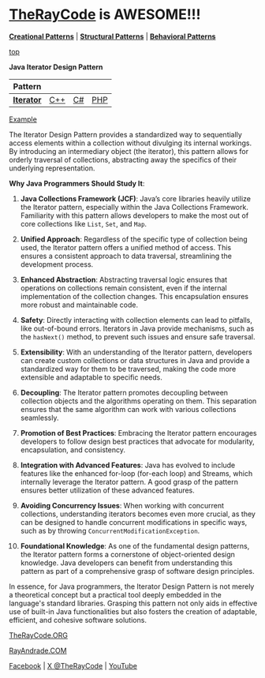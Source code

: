 # [TheRayCode](../../../README.md) is AWESOME!!!

**[Creational Patterns](../../Creational/README.md)** | **[Structural Patterns](../../Structural/README.md)** | **[Behavioral Patterns](../README.md)**

[top](../README.md)

**Java Iterator Design Pattern**

|Pattern|   |   |   |
|---|---|---|---|
| [**Iterator**](README.md) | [C++](../../../CPP/Behavioral/Iterator/README.md) | [C#](../../../CPP/Behavioral/Iterator/README.md) | [PHP](../../../PHP/Behavioral/Iterator/README.md) |

[Example](I1/README.md)

The Iterator Design Pattern provides a standardized way to sequentially access elements within a collection without divulging its internal workings. By introducing an intermediary object (the iterator), this pattern allows for orderly traversal of collections, abstracting away the specifics of their underlying representation.

**Why Java Programmers Should Study It**:

1. **Java Collections Framework (JCF)**: Java’s core libraries heavily utilize the Iterator pattern, especially within the Java Collections Framework. Familiarity with this pattern allows developers to make the most out of core collections like `List`, `Set`, and `Map`.

2. **Unified Approach**: Regardless of the specific type of collection being used, the Iterator pattern offers a unified method of access. This ensures a consistent approach to data traversal, streamlining the development process.

3. **Enhanced Abstraction**: Abstracting traversal logic ensures that operations on collections remain consistent, even if the internal implementation of the collection changes. This encapsulation ensures more robust and maintainable code.

4. **Safety**: Directly interacting with collection elements can lead to pitfalls, like out-of-bound errors. Iterators in Java provide mechanisms, such as the `hasNext()` method, to prevent such issues and ensure safe traversal.

5. **Extensibility**: With an understanding of the Iterator pattern, developers can create custom collections or data structures in Java and provide a standardized way for them to be traversed, making the code more extensible and adaptable to specific needs.

6. **Decoupling**: The Iterator pattern promotes decoupling between collection objects and the algorithms operating on them. This separation ensures that the same algorithm can work with various collections seamlessly.

7. **Promotion of Best Practices**: Embracing the Iterator pattern encourages developers to follow design best practices that advocate for modularity, encapsulation, and consistency.

8. **Integration with Advanced Features**: Java has evolved to include features like the enhanced for-loop (for-each loop) and Streams, which internally leverage the Iterator pattern. A good grasp of the pattern ensures better utilization of these advanced features.

9. **Avoiding Concurrency Issues**: When working with concurrent collections, understanding iterators becomes even more crucial, as they can be designed to handle concurrent modifications in specific ways, such as by throwing `ConcurrentModificationException`.

10. **Foundational Knowledge**: As one of the fundamental design patterns, the Iterator pattern forms a cornerstone of object-oriented design knowledge. Java developers can benefit from understanding this pattern as part of a comprehensive grasp of software design principles.

In essence, for Java programmers, the Iterator Design Pattern is not merely a theoretical concept but a practical tool deeply embedded in the language's standard libraries. Grasping this pattern not only aids in effective use of built-in Java functionalities but also fosters the creation of adaptable, efficient, and cohesive software solutions.

[TheRayCode.ORG](https://www.TheRayCode.org)

[RayAndrade.COM](https://www.RayAndrade.com)

[Facebook](https://www.facebook.com/TheRayCode/) | [X @TheRayCode](https://www.x.com/TheRayCode/) | [YouTube](https://www.youtube.com/TheRayCode/)

